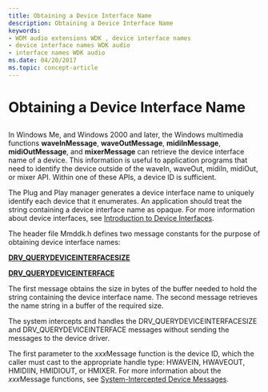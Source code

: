 ```yaml
---
title: Obtaining a Device Interface Name
description: Obtaining a Device Interface Name
keywords:
- WDM audio extensions WDK , device interface names
- device interface names WDK audio
- interface names WDK audio
ms.date: 04/20/2017
ms.topic: concept-article
---
```


# Obtaining a Device Interface Name


## <span id="obtaining_a_device_interface_name"></span><span id="OBTAINING_A_DEVICE_INTERFACE_NAME"></span>


In Windows Me, and Windows 2000 and later, the Windows multimedia functions **waveInMessage**, **waveOutMessage**, **midiInMessage**, **midiOutMessage**, and **mixerMessage** can retrieve the device interface name of a device. This information is useful to application programs that need to identify the device outside of the waveIn, waveOut, midiIn, midiOut, or mixer API. Within one of these APIs, a device ID is sufficient.

The Plug and Play manager generates a device interface name to uniquely identify each device that it enumerates. An application should treat the string containing a device interface name as opaque. For more information about device interfaces, see [Introduction to Device Interfaces](../install/overview-of-device-interface-classes.md).

The header file Mmddk.h defines two message constants for the purpose of obtaining device interface names:

[**DRV\_QUERYDEVICEINTERFACESIZE**](/previous-versions/windows/hardware/drivers/ff536364(v=vs.85))

[**DRV\_QUERYDEVICEINTERFACE**](/previous-versions/windows/hardware/drivers/ff536363(v=vs.85))

The first message obtains the size in bytes of the buffer needed to hold the string containing the device interface name. The second message retrieves the name string in a buffer of the required size.

The system intercepts and handles the DRV\_QUERYDEVICEINTERFACESIZE and DRV\_QUERYDEVICEINTERFACE messages without sending the messages to the device driver.

The first parameter to the *xxx*Message function is the device ID, which the caller must cast to the appropriate handle type: HWAVEIN, HWAVEOUT, HMIDIIN, HMIDIOUT, or HMIXER. For more information about the *xxx*Message functions, see [System-Intercepted Device Messages](system-intercepted-device-messages.md).

 

